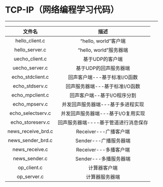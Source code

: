 # TCP-IP（网络编程学习代码）
----

|文件名|描述|
|:-----:|:----:|
|hello_client.c|“hello, world”客户端|
|hello_server.c|“hello, world”服务器端|
|uecho_client.c|基于UDP的客户端|
|uecho_server.c|基于UDP的回声服务器端|
|echo_stdclient.c|回声客户端---基于标准I/O函数|
|echo_stdserv.c|回声服务器端---基于标准I/O函数|
|echo_mpclient.c|回声客户端--基于I/O程序分割|
|echo_mpserv.c|并发回声服务器端---基于多进程实现|
|echo_selectserv.c|并发回声服务器端---基于I/O复用实现|
|echo_storeserv.c|回声服务器端----基于管道进行消息保存|
|news_receive_brd.c|Receiver---广播客户端|
|news_sender_brd.c|Sender---广播服务器端|
|news_receive.c|Receiver---多播客户端|
|news_sender.c|Sender---多播服务器端|
|op_client.c|计算器客户端|
|op_server.c|计算器服务器端|
